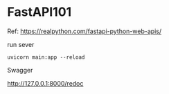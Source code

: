 # FastAPI101

Ref: https://realpython.com/fastapi-python-web-apis/


run sever

```Shell
uvicorn main:app --reload
```

Swagger

http://127.0.0.1:8000/redoc